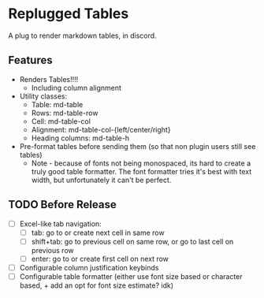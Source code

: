 # Replugged Tables

A plug to render markdown tables, in discord.

## Features

- Renders Tables!!!!
  - Including column alignment
- Utility classes:
  - Table: md-table
  - Rows: md-table-row
  - Cell: md-table-col
  - Alignment: md-table-col-{left/center/right}
  - Heading columns: md-table-h
- Pre-format tables before sending them (so that non plugin users still see tables)
  - Note - because of fonts not being monospaced, its hard to create a truly good table formatter. The font formatter tries it's best with text width, but unfortunately it can't be perfect.

## TODO Before Release

- [ ] Excel-like tab navigation:
  - [ ] tab: go to or create next cell in same row
  - [ ] shift+tab: go to previous cell on same row, or go to last cell on previous row
  - [ ] enter: go to or create first cell on next row
- [ ] Configurable column justification keybinds
- [ ] Configurable table formatter (either use font size based or character based, + add an opt for font size estimate? idk)
